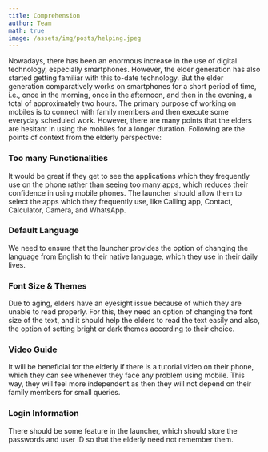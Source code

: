 ```yaml
---
title: Comprehension
author: Team
math: true
image: /assets/img/posts/helping.jpeg
---
```


Nowadays, there has been an enormous increase in the use of digital technology, especially smartphones. However, the elder generation has also started getting familiar with this to-date technology. But the elder generation comparatively works on smartphones for a short period of time, i.e., once in the morning, once in the afternoon, and then in the evening, a total of approximately two hours. The primary purpose of working on mobiles is to connect with family members and then execute some everyday scheduled work. However, there are many points that the elders are hesitant in using the mobiles for a longer duration. Following are the points of context from the elderly perspective:
 
### Too many Functionalities

It would be great if they get to see the applications which they frequently use on the phone rather than seeing too many apps, which reduces their confidence in using mobile phones. The launcher should allow them to select the apps which they frequently use, like Calling app, Contact, Calculator, Camera, and WhatsApp.

### Default Language

We need to ensure that the launcher provides the option of changing the language from English to their native language, which they use in their daily lives. 

### Font Size & Themes

Due to aging, elders have an eyesight issue because of which they are unable to read properly. For this, they need an option of changing the font size of the text, and it should help the elders to read the text easily and also, the option of setting bright or dark themes according to their choice.

### Video Guide

It will be beneficial for the elderly if there is a tutorial video on their phone, which they can see whenever they face any problem using mobile. This way, they will feel more independent as then they will not depend on their family members for small queries.

### Login Information

There should be some feature in the launcher, which should store the passwords and user ID so that the elderly need not remember them.
